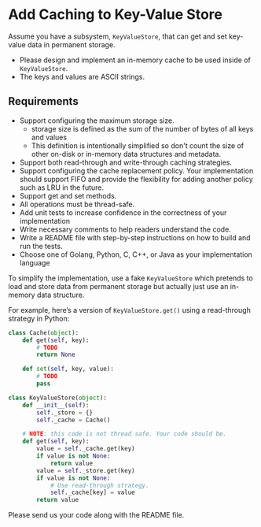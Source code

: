 # Add Caching to Key-Value Store

Assume you have a subsystem, `KeyValueStore`, that can get and set key-value data in permanent storage.
- Please design and implement an in-memory cache to be used inside of `KeyValueStore`.
- The keys and values are ASCII strings.

## Requirements
- Support configuring the maximum storage size.
  - storage size is defined as the sum of the number of bytes of all keys and values
  - This definition is intentionally simplified so don't count the size of other on-disk or in-memory data structures and metadata.
- Support both read-through and write-through caching strategies.
- Support configuring the cache replacement policy. Your implementation should support FIFO and provide the flexibility for adding another policy such as LRU in the future.
- Support get and set methods.
- All operations must be thread-safe.
- Add unit tests to increase confidence in the correctness of your implementation
- Write necessary comments to help readers understand the code.
- Write a README file with step-by-step instructions on how to build and run the tests.
- Choose one of Golang, Python, C, C++, or Java as your implementation language

To simplify the implementation, use a fake `KeyValueStore` which pretends to load and store data from permanent storage but actually just use an in-memory data structure.

For example, here’s a version of `KeyValueStore.get()` using a read-through strategy in Python:

```python
class Cache(object):
    def get(self, key):
        # TODO
        return None

    def set(self, key, value):
        # TODO
        pass

class KeyValueStore(object):
    def __init__(self):
        self._store = {}
        self._cache = Cache()

    # NOTE: this code is not thread safe. Your code should be.
    def get(self, key):
        value = self._cache.get(key)
        if value is not None:
            return value
        value = self._store.get(key)
        if value is not None:
            # Use read-through strategy.
            self._cache[key] = value
        return value
```

Please send us your code along with the README file.
